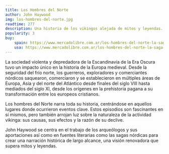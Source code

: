 ```yaml
---
title: Los Hombres del Norte
author: John Haywood
img: los-hombres-del-norte.jpg
readtime: 277
description: Una historia de los vikingos alejada de mitos y leyendas.
popularity: 3
buy:
    spain: https://www.mercadolibre.com.ar/los-hombres-del-norte-la-saga-vikinga-de-john-haywood-editorial-ariel/p/MLA21441773#polycard_client=search-nordic&searchVariation=MLA21441773&wid=MLA1504431320&position=2&search_layout=stack&type=product&tracking_id=33aa8329-e35a-4740-bf3a-ff52a9d799fc&sid=search
    usa: https://www.mercadolibre.com.ar/los-hombres-del-norte-la-saga-vikinga-de-john-haywood-editorial-ariel/p/MLA21441773#polycard_client=search-nordic&searchVariation=MLA21441773&wid=MLA1504431320&position=2&search_layout=stack&type=product&tracking_id=33aa8329-e35a-4740-bf3a-ff52a9d799fc&sid=search
---
```


La sociedad violenta y depredadora de la Escandinavia de la Era Oscura tuvo un impacto único en la historia de la Europa medieval. Desde la seguridad del frío norte, los guerreros, exploradores y comerciantes nórdicos saquearon, comerciaron y se establecieron en múltiples áreas de Europa, Asia y del norte del Atlántico desde finales del siglo VIII hasta mediados del siglo XI, desde los orígenes en la prehistoria pagana a su transformación entre los europeos cristianos.

Los hombres del Norte narra toda su historia, centrándose en aquellos lugares donde ocurrieron eventos clave. Estos episodios son fascinantes en sí mismos, pero también arrojan luz sobre la naturaleza de la actividad vikinga: sus causas, sus efectos y la razón de su declive.

John Haywood se centra en el trabajo de los arqueólogos y sus aportaciones así como en fuentes literarias como las sagas nórdicas para crear una narración histórica de largo alcance, una visión renovadora que supera mitos y leyendas.